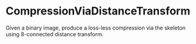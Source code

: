 # CompressionViaDistanceTransform
Given a binary image, produce a loss-less compression via the skeleton using 8-connected distance transform.
